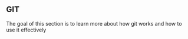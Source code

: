 GIT
------------
The goal of this section is to learn more about how git works and how to use it effectively
